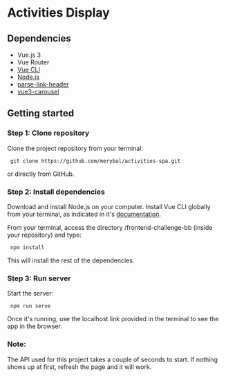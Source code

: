 # Activities Display

## Dependencies
- Vue.js 3
- Vue Router
- [Vue CLI](https://cli.vuejs.org/)
- [Node.js](https://nodejs.org/es/)
- [parse-link-header](https://www.npmjs.com/package/parse-link-header)
- [vue3-carousel](https://www.npmjs.com/package/vue3-carousel)

## Getting started

### Step 1: Clone repository
Clone the project repository from your terminal:
```
 git clone https://github.com/merybal/activities-spa.git
```
or directly from GitHub.

### Step 2: Install dependencies
Download and install Node.js on your computer.
Install Vue CLI globally from your terminal, as indicated in it's [documentation](https://cli.vuejs.org/). 

From your terminal, access the directory /frontend-challenge-bb (inside your repository) and type:
```
 npm install
```
This will install the rest of the dependencies.

### Step 3: Run server
Start the server:
```
 npm run serve
```
Once it's running, use the localhost link provided in the terminal to see the app in the browser. 

### Note:
The API used for this project takes a couple of seconds to start. If nothing shows up at first, refresh the page and it will work.
